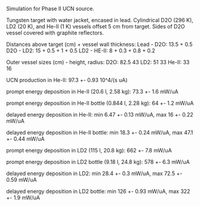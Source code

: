 Simulation for Phase II UCN source.

Tungsten target with water jacket, encased in lead.
Cylindrical D2O (296 K), LD2 (20 K), and He-II (1 K) vessels offset 5 cm from target.
Sides of D2O vessel covered with graphite reflectors.

Distances above target (cm) + vessel wall thickness:
Lead - D2O: 13.5 + 0.5
D2O - LD2: 15 + 0.5 + 1 + 0.5
LD2 - HE-II: 8 + 0.3 + 0.8 + 0.2

Outer vessel sizes (cm) - height, radius:
D2O: 82.5 43
LD2: 51 33
He-II: 33 16

UCN production in He-II:
97.3 +- 0.93 10^4/(s uA)

prompt energy deposition in He-II (20.6 l, 2.58 kg):
73.3 +- 1.6 mW/uA

prompt energy deposition in He-II bottle (0.844 l, 2.28 kg):
64 +- 1.2 mW/uA

delayed energy deposition in He-II:
min 6.47 +- 0.13 mW/uA, max 16 +- 0.22 mW/uA

delayed energy deposition in He-II bottle:
min 18.3 +- 0.24 mW/uA, max 47.1 +- 0.44 mW/uA

prompt energy deposition in LD2 (115 l, 20.8 kg):
662 +- 7.8 mW/uA

prompt energy deposition in LD2 bottle (9.18 l, 24.8 kg):
578 +- 6.3 mW/uA

delayed energy deposition in LD2:
min 28.4 +- 0.3 mW/uA, max 72.5 +- 0.59 mW/uA

delayed energy deposition in LD2 bottle:
min 126 +- 0.93 mW/uA, max 322 +- 1.9 mW/uA

